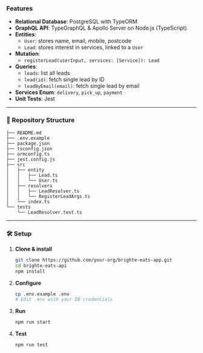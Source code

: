 ### Features

- **Relational Database**: PostgreSQL with TypeORM
- **GraphQL API**: TypeGraphQL & Apollo Server on Node.js (TypeScript)
- **Entities**:
  - `User`: stores name, email, mobile, postcode
  - `Lead`: stores interest in services, linked to a `User`
- **Mutation**:
  - `registerLead(userInput, services: [Service]): Lead`
- **Queries**:
  - `leads`: list all leads
  - `lead(id)`: fetch single lead by ID
  - `leadByEmail(email)`: fetch single lead by email
- **Services Enum**: `delivery`, `pick_up`, `payment`
- **Unit Tests**: Jest

---

### 📁 Repository Structure

```
├── README.md
├── .env.example
├── package.json
├── tsconfig.json
├── ormconfig.ts
├── jest.config.js
├── src
│   ├── entity
│   │   ├── Lead.ts
│   │   └── User.ts
│   ├── resolvers
│   │   ├── LeadResolver.ts
│   │   └── RegisterLeadArgs.ts
│   └── index.ts
└── tests
    └── LeadResolver.test.ts
```

---

### 🛠️ Setup

1. **Clone & install**

   ```bash
   git clone https://github.com/your-org/brighte-eats-app.git
   cd brighte-eats-api
   npm install
   ```

2. **Configure**

   ```bash
   cp .env.example .env
   # Edit .env with your DB credentials
   ```

3. **Run**

   ```bash
   npm run start
   ```

4. **Test**
   ```bash
   npm run test
   ```
